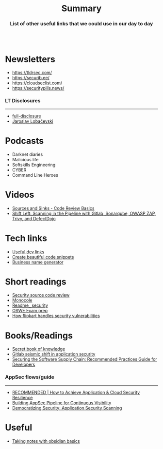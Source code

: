 # <div align="center">Summary</div>

### <div align="center">List of other useful links that we could use in our day to day </div>

<br> 
<br>

# Newsletters
* https://tldrsec.com/
* https://securib.ee/
* https://cloudseclist.com/
* https://securitypills.news/

### LT Disclosures
___
* [full-disclosure](https://full-disclosure.eu/)
* [Jaroslav Lobačevski](https://blog.devsecurity.eu/)

# Podcasts
* Darknet diaries
* Malicious life
* Softskills Engineering
* CYBER
* Command Line Heroes

# Videos
* [Sources and Sinks - Code Review Basics](https://www.youtube.com/watch?v=ZaOtY4i5w_U)
* [Shift Left: Scanning in the Pipeline with Gitlab, Sonarqube, OWASP ZAP, Trivy, and DefectDojo](https://www.youtube.com/watch?v=llQH7R_5JNE)

# Tech links
* [Useful dev links](https://devhints.io/)
* [Create beautiful code snippets](https://carbon.now.sh/)
* [Business name generator](https://namelix.com/)

# Short readings
* [Security source code review](https://securitycafe.ro/2022/06/06/security-source-code-review-manual-approaches/)
* [Monocole](https://medium.com/life-at-chime/monocle-how-chime-creates-a-proactive-security-engineering-culture-part-1-dedd3846127f)
* [Readme_ security](https://readme.security/)
* [OSWE Exam prep](https://hub.schellman.com/blog/oswe-review-and-exam-preparation-guide)
* [How flipkart handles security vulnerabilities](https://blog.flipkart.tech/how-flipkart-reacts-to-security-vulnerabilities-17dae9b0661e)

# Books/Readings
* [Secret book of knowledge](https://github.com/trimstray/the-book-of-secret-knowledge)
* [Gitlab seismic shift in application security](https://learn.gitlab.com/c/gitlab-seismic-shift?x=u5RjB_)
* [Securing the Software Supply Chain: Recommended Practices Guide for Developers](https://media.defense.gov/2022/Sep/01/2003068942/-1/-1/0/ESF_SECURING_THE_SOFTWARE_SUPPLY_CHAIN_DEVELOPERS.PDF)

### AppSec flows/guide
___
* [RECOMMENDED | How to Achieve Application & Cloud Security Resilience](https://betterappsec.com/how-to-scale-application-cloud-security-f31503182517)
* [Building AppSec Pipeline for Continuous Visibility](https://medium.com/chargebee-engineering/building-appsec-pipeline-for-continuous-visibility-d430beb0a78f)
* [Democratizing Security: Application Security Scanning](https://betterappsec.com/democratizing-security-application-security-scanning-acf56a5039ae)

# Useful
* [Taking notes with obsidian basics](https://www.youtube.com/watch?v=d3e7GWsqoU0)

